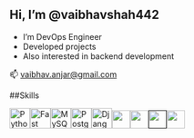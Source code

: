 ## Hi, I’m @vaibhavshah442
- I’m DevOps Engineer
- Developed projects
- Also interested in backend development

📫 vaibhav.anjar@gmail.com

##Skills 
<p align="left"><a href="https://www.python.org/" target="_blank" rel="noreferrer"><img src="https://raw.githubusercontent.com/danielcranney/readme-generator/main/public/icons/skills/python-colored.svg" width="36" height="36" alt="Python" /><a href="https://fastapi.tiangolo.com/" target="_blank" rel="noreferrer"><img src="https://raw.githubusercontent.com/danielcranney/readme-generator/main/public/icons/skills/fastapi-colored.svg" width="36" height="36" alt="Fast API" /></a><a href="https://www.mysql.com/" target="_blank" rel="noreferrer"><img src="https://raw.githubusercontent.com/danielcranney/readme-generator/main/public/icons/skills/mysql-colored.svg" width="36" height="36" alt="MySQL" /></a><a href="https://www.postgresql.org/" target="_blank" rel="noreferrer"><img src="https://raw.githubusercontent.com/danielcranney/readme-generator/main/public/icons/skills/postgresql-colored.svg" width="36" height="36" alt="PostgreSQL" /></a><a href="https://www.djangoproject.com/" target="_blank" rel="noreferrer"><img src="https://raw.githubusercontent.com/danielcranney/readme-generator/main/public/icons/skills/django-colored.svg" width="36" height="36" alt="Django" /></a href="https://www.docker.com" target="_blank" rel="noreferrer"><a><img src="https://github.com/vaibhavshah442/images_png/blob/main/icons/Docker.svg" width="32" height="32" /></a><a href="https://aws.amazon.com" target="_blank" rel="noreferrer"><img src="https://github.com/vaibhavshah442/images_png/blob/main/icons/AWS-Light.svg" width="32" height="32" padding="10" /></a><a href="" target="_blank" rel="noreferrer"><img src="https://github.com/vaibhavshah442/images_png/blob/main/icons/Linux-Light.svg" width="32" height="32" /></a><a href="https://www.terraform.io" target="_blank" rel="noreferrer"><img src="https://github.com/vaibhavshah442/images_png/blob/main/icons/terraform.png" width="32" height="32" /></a>
</p>
